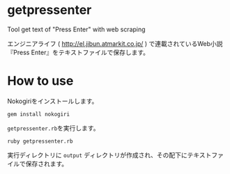 # getpressenter
Tool get text of "Press Enter" with web scraping

エンジニアライフ ( http://el.jibun.atmarkit.co.jp/ ) で連載されているWeb小説『Press Enter』をテキストファイルで保存します。

# How to use

Nokogiriをインストールします。

```
gem install nokogiri
```

`getpressenter.rb`を実行します。

```
ruby getpressenter.rb
```

実行ディレクトリに `output` ディレクトリが作成され、その配下にテキストファイルで保存されます。
